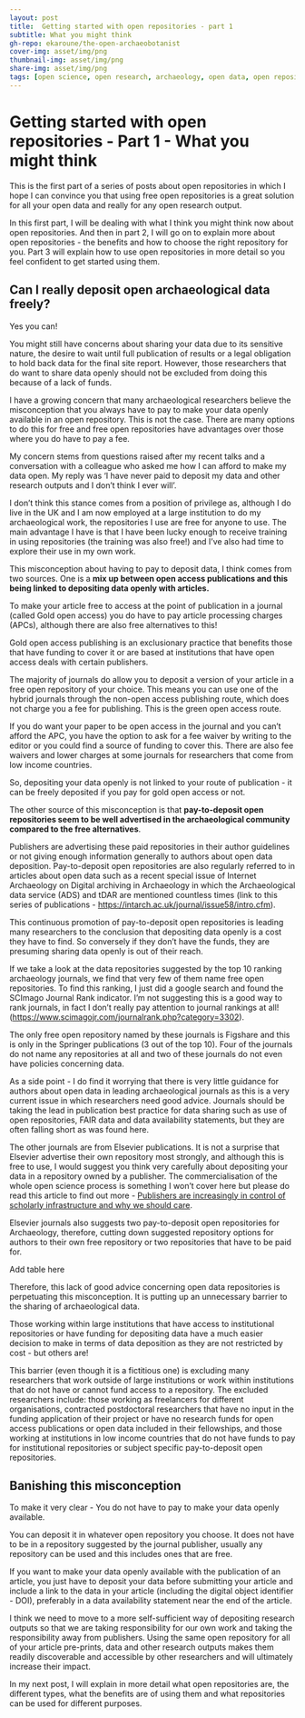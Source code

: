 ```yaml
---
layout: post
title:  Getting started with open repositories - part 1
subtitle: What you might think
gh-repo: ekaroune/the-open-archaeobotanist
cover-img: asset/img/png
thumbnail-img: asset/img/png
share-img: asset/img/png
tags: [open science, open research, archaeology, open data, open repositories]
---
```


# Getting started with open repositories - Part 1 - What you might think 

This is the first part of a series of posts about open repositories in which I hope I can convince you that using free open repositories is a great solution for all your open data and really for any open research output.

In this first part, I will be dealing with what I think you might think now about open repositories. And then in part 2, I will go on to explain more about open repositories - the benefits and how to choose the right repository for you. Part 3 will explain how to use open repositories in more detail so you feel confident to get started using them. 

## Can I really deposit open archaeological data freely?  

Yes you can! 

You might still have concerns about sharing your data due to its sensitive nature, the desire to wait until full publication of results or a legal obligation to hold back data for the final site report. However, those researchers that do want to share data openly should not be excluded from doing this because of a lack of funds. 

I have a growing concern that many archaeological researchers believe the misconception that you always have to pay to make your data openly available in an open repository. This is not the case. There are many options to do this for free and free open repositories have advantages over those where you do have to pay a fee.

My concern stems from questions raised after my recent talks and a conversation with a colleague who asked me how I can afford to make my data open. My reply was ‘I have never paid to deposit my data and other research outputs and I don’t think I ever will’. 

I don’t think this stance comes from a position of privilege as, although I do live in the UK and I am now employed at a large institution to do my archaeological work, the repositories I use are free for anyone to use. The main advantage I have is that I have been lucky enough to receive training in using repositories (the training was also free!) and I’ve also had time to explore their use in my own work. 

This misconception about having to pay to deposit data, I think comes from two sources. One is a **mix up between open access publications and this being linked to depositing data openly with articles.** 

To make your article free to access at the point of publication in a journal (called Gold open access) you do have to pay article processing charges (APCs), although there are also free alternatives to this! 

Gold open access publishing is an exclusionary practice that benefits those that have funding to cover it or are based at institutions that have open access deals with certain publishers. 

The majority of journals do allow you to deposit a version of your article in a free open repository of your choice. This means you can use one of the hybrid journals through the non-open access publishing route, which does not charge you a fee for publishing. This is the green open access route. 

If you do want your paper to be open access in the journal and you can’t afford the APC, you have the option to ask for a fee waiver by writing to the editor or you could find a source of funding to cover this. There are also fee waivers and lower charges at some journals for researchers that come from low income countries.  

So, depositing your data openly is not linked to your route of publication - it can be freely deposited if you pay for gold open access or not. 

The other source of this misconception is that **pay-to-deposit open repositories seem to be well advertised in the archaeological community compared to the free alternatives**. 

Publishers are advertising these paid repositories in their author guidelines or not giving enough information generally to authors about open data deposition. Pay-to-deposit open repositories are also regularly referred to in articles about open data such as a recent special issue of Internet Archaeology on Digital archiving in Archaeology in which the Archaeological data service (ADS) and tDAR are mentioned countless times (link to this series of publications - https://intarch.ac.uk/journal/issue58/intro.cfm). 

This continuous promotion of pay-to-deposit open repositories is leading many researchers to the conclusion that depositing data openly is a cost they have to find. So conversely if they don’t have the funds, they are presuming sharing data openly is out of their reach. 

If we take a look at the data repositories suggested by the top 10 ranking archaeology journals, we find that very few of them name free open repositories. To find this ranking, I just did a google search and found the SCImago Journal Rank indicator. I’m not suggesting this is a good way to rank journals, in fact I don’t really pay attention to journal rankings at all! (https://www.scimagojr.com/journalrank.php?category=3302). 

The only free open repository named by these journals is Figshare and this is only in the Springer publications (3 out of the top 10).  Four of the journals do not name any repositories at all and two of these journals do not even have policies concerning data. 

As a side point - I do find it worrying that there is very little guidance for authors about open data in leading archaeological journals as this is a very current issue in which researchers need good advice. Journals should be taking the lead in publication best practice for data sharing such as use of open repositories, FAIR data and data availability statements, but they are often falling short as was found here.

The other journals are from Elsevier publications. It is not a surprise that Elsevier advertise their own repository most strongly, and although this is free to use, I would suggest you think very carefully about depositing your data in a repository owned by a publisher. The commercialisation of the whole open science process is something I won’t cover here but please do read this article to find out more - [Publishers are increasingly in control of scholarly infrastructure and why we should care](http://knowledgegap.org/index.php/sub-projects/rent-seeking-and-financialization-of-the-academic-publishing-industry/preliminary-findings/).

Elsevier journals also suggests two pay-to-deposit open repositories for Archaeology, therefore, cutting down suggested repository options for authors to their own free repository or two repositories that have to be paid for. 

Add table here

Therefore, this lack of good advice concerning open data repositories is perpetuating this misconception. It is putting up an unnecessary barrier to the sharing of archaeological data.

Those working within large institutions that have access to institutional repositories or have funding for depositing data have a much easier decision to make in terms of data deposition as they are not restricted by cost - but others are! 

This barrier (even though it is a fictitious one) is excluding many researchers that work outside of large institutions or work within institutions that do not have or cannot fund access to a repository. The excluded researchers include: those working as freelancers for different organisations, contracted postdoctoral researchers that have no input in the funding application of their project or have no research funds for open access publications or open data included in their fellowships, and those working at institutions in low income countries that do not have funds to pay for institutional repositories or subject specific pay-to-deposit open repositories.

## Banishing this misconception

To make it very clear - You do not have to pay to make your data openly available.  

You can deposit it in whatever open repository you choose. It does not have to be in a repository suggested by the journal publisher, usually any repository can be used and this includes ones that are free. 

If you want to make your data openly available with the publication of an article, you just have to deposit your data before submitting your article and include a link to the data in your article (including the digital object identifier - DOI), preferably in a data availability statement near the end of the article.

I think we need to move to a more self-sufficient way of depositing research outputs so that we are taking responsibility for our own work and taking the responsibility away from publishers. Using the same open repository for all of your article pre-prints, data and other research outputs makes them readily discoverable and accessible by other researchers and will ultimately increase their impact. 

In my next post, I will explain in more detail what open repositories are, the different types, what the benefits are of using them and what repositories can be used for different purposes.


